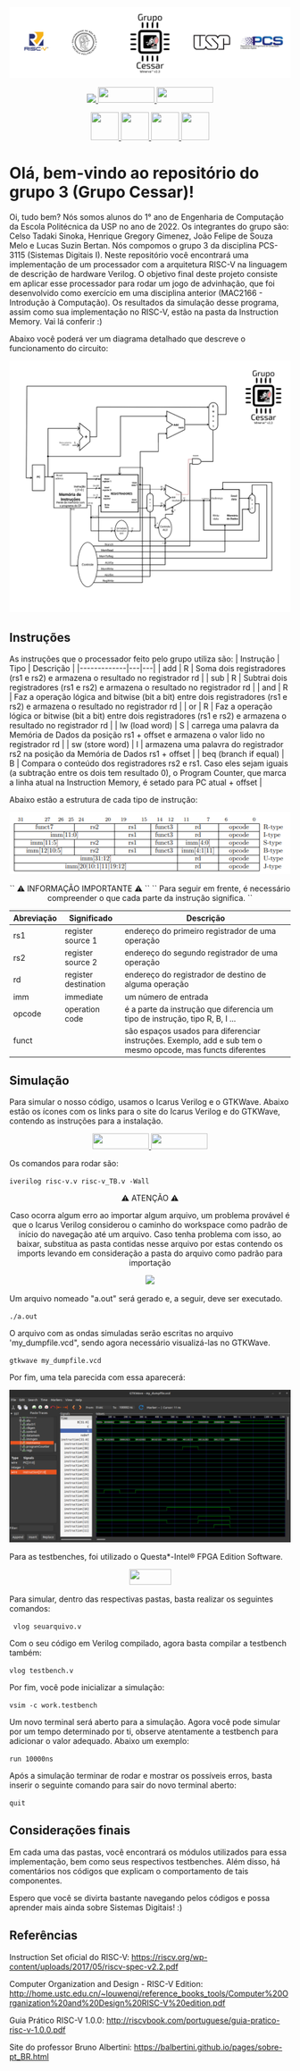 
<p align="center">
  <img src="./GrupoCessar.png" width="100%" height="40%"/>
</p>

<p align="center">
  <a href="https://github.com/henriquegreg/Grupo-3---Grupo-Cessar---PCS3115">
    <img src="https://img.shields.io/badge/GitHub-100000?style=for-the-badge&logo=github&logoColor=white" />
  </a>
  <a href="http://iverilog.icarus.com/">
    <img src="http://iverilog.icarus.com/_/rsrc/1302225644705/config/customLogo.gif?revision=5" height="28" width="101" />
  </a>
  <a href="https://gtkwave.sourceforge.net/">
    <img src="https://i.ibb.co/s1ztX55/gtk.png" height="28" width="101" />
  </a>
</p>

<p align="center">
  <a href="https://github.com/C-Tadaki-S">
    <img src="https://avatars.githubusercontent.com/u/103610912?s=70&v=4" height="50" width="50" />
  </a>
  <a href="https://github.com/henriquegreg">
    <img src="https://avatars.githubusercontent.com/u/103610752?s=70&v=4" height="50" width="50" />
  </a>
  <a href="https://github.com/jofe2003">
    <img src="https://avatars.githubusercontent.com/u/112812381?s=70&v=4" height="50" width="50" />
  </a>
  <a href="https://github.com/bertanbee">
    <img src="https://avatars.githubusercontent.com/u/52827517?s=70&v=4" height="50" width="50" />
  </a>
</p>



# Olá, bem-vindo ao repositório do grupo 3 (Grupo Cessar)!

Oi, tudo bem? Nós somos alunos do 1° ano de Engenharia de Computação da Escola Politécnica da USP no ano de 2022. 
Os integrantes do grupo são: Celso Tadaki Sinoka, Henrique Gregory Gimenez, João Felipe de Souza Melo e Lucas Suzin Bertan. Nós compomos o grupo 3 da disciplina PCS-3115 (Sistemas Digitais I).
Neste repositório você encontrará uma implementação de um processador com a arquitetura RISC-V na linguagem de descrição de hardware Verilog. O objetivo final deste projeto consiste em aplicar esse processador para rodar um jogo de advinhação, que foi desenvolvido como exercício em uma disciplina anterior (MAC2166 - Introdução à Computação).
Os resultados da simulação desse programa, assim como sua implementação no RISC-V, estão na pasta da Instruction Memory. Vai lá conferir :)

Abaixo você poderá ver um diagrama detalhado que descreve o funcionamento do circuito:

![Circuito](Circuito.jpg)

## Instruções
As instruções que o processador feito pelo grupo utiliza são:
|  Instrução  | Tipo |  Descrição |
|-------------|---|---|
| add  | R  | Soma dois registradores (rs1 e rs2) e armazena o resultado no registrador rd  |
| sub   | R | Subtrai dois registradores (rs1 e rs2) e armazena o resultado no registrador rd  |
| and | R  | Faz a operação lógica and bitwise (bit a bit) entre dois registradores (rs1 e rs2) e armazena o resultado no registrador rd  |
| or | R  | Faz a operação lógica or bitwise (bit a bit) entre dois registradores (rs1 e rs2) e armazena o resultado no registrador rd   |
| lw (load word) | S  | carrega uma palavra da Memória de Dados da posição rs1 + offset e armazena o valor lido no registrador rd |
| sw (store word) |  I | armazena uma palavra do registrador rs2 na posição da Memória de Dados rs1 + offset |
| beq (branch if equal) |  B | Compara o conteúdo dos registradores rs2 e rs1. Caso eles sejam iguais (a subtração entre os dois tem resultado 0), o Program Counter, que marca a linha atual na Instruction Memory, é setado para PC atual + offset  |

Abaixo estão a estrutura de cada tipo de instrução:

<p align="center">
  <img src="instructionset.png" width="100%" height="39%" />
</p>

<p align="center">
``
⚠️ INFORMAÇÃO IMPORTANTE ⚠️
``
``
Para seguir em frente, é necessário compreender o que cada parte da instrução significa.
``
</p>

| Abreviação | Significado | Descrição |
|------|-----|-----|
|rs1| register source 1|endereço do primeiro registrador de uma operação|
|rs2| register source 2|endereço do segundo registrador de uma operação|
|rd| register destination| endereço do registrador de destino de alguma operação|
|imm| immediate | um número de entrada |
| opcode | operation code | é a parte da instrução que diferencia um tipo de instrução, tipo R, B, I ...|
| funct | | são espaços usados para diferenciar instruções. Exemplo, add e sub tem o mesmo opcode, mas functs diferentes|


## Simulação
Para simular o nosso código, usamos o Icarus Verilog e o GTKWave.
Abaixo estão os ícones com os links para o site do Icarus Verilog e do GTKWave, contendo as instruções para a instalação.
<p align="center">
  <a href="http://iverilog.icarus.com/">
    <img src="http://iverilog.icarus.com/_/rsrc/1302225644705/config/customLogo.gif?revision=5" height="28" width="101" />
  </a>
  <a href="https://gtkwave.sourceforge.net/">
    <img src="https://i.ibb.co/s1ztX55/gtk.png" height="28" width="101" />
  </a>
</p>

Os comandos para rodar são:

``
iverilog risc-v.v risc-v_TB.v -Wall
``

<p align="center">
  ⚠️ ATENÇÃO ⚠️
</p>
<p align="center">
  Caso ocorra algum erro ao importar algum arquivo, um problema provável é que o Icarus Verilog considerou o caminho do workspace como padrão de início do navegação até um arquivo. Caso tenha problema com isso, ao baixar, substitua as pasta contidas nesse arquivo por estas contendo os imports levando em consideração a pasta do arquivo como padrão para importação
</p>
<p align="center">
  <a href="https://github.com/bertanbee/arquivos-substitutivos-sim">
    <img src="https://img.shields.io/badge/GitHub-100000?style=for-the-badge&logo=github&logoColor=white" />
  </a>
</p>

Um arquivo nomeado "a.out" será gerado e, a seguir, deve ser executado.

``
./a.out
``

O arquivo com as ondas simuladas serão escritas no arquivo 'my_dumpfile.vcd", sendo agora necessário visualizá-las no GTKWave.

``
gtkwave my_dumpfile.vcd
``

Por fim, uma tela parecida com essa aparecerá:

<p align="center">
  <img src="gtkwave.png" height="70%" width="100%" />
</p>

Para as testbenches, foi utilizado o Questa*-Intel® FPGA Edition Software.

<p align="center">
  <a href="https://www.intel.com.br/content/www/br/pt/software/programmable/quartus-prime/questa-edition.html">
    <img src="https://logos-world.net/wp-content/uploads/2021/09/Intel-Emblem.png" height="28" width="75" />
  </a>
</p>

Para simular, dentro das respectivas pastas, basta realizar os seguintes comandos:

`` vlog seuarquivo.v``

Com o seu código em Verilog compilado, agora basta compilar a testbench também:

``vlog testbench.v``

Por fim, você pode inicializar a simulação:

``vsim -c work.testbench``

Um novo terminal será aberto para a simulação. Agora você pode simular por um tempo determinado por ti, observe atentamente a testbench para adicionar o valor adequado. Abaixo um exemplo:

``run 10000ns``

Após a simulação terminar de rodar e mostrar os possíveis erros, basta inserir o seguinte comando para sair do novo terminal aberto:

``quit``

## Considerações finais

Em cada uma das pastas, você encontrará os módulos utilizados para essa implementação, bem como seus respectivos testbenches. Além disso, há comentários nos códigos que explicam o comportamento de tais componentes.

Espero que você se divirta bastante navegando pelos códigos e possa aprender mais ainda sobre Sistemas Digitais! :)

## Referências
Instruction Set oficial do RISC-V: https://riscv.org/wp-content/uploads/2017/05/riscv-spec-v2.2.pdf

Computer Organization and Design - RISC-V Edition: http://home.ustc.edu.cn/~louwenqi/reference_books_tools/Computer%20Organization%20and%20Design%20RISC-V%20edition.pdf

Guia Prático RISC-V 1.0.0: http://riscvbook.com/portuguese/guia-pratico-risc-v-1.0.0.pdf

Site do professor Bruno Albertini: https://balbertini.github.io/pages/sobre-pt_BR.html
